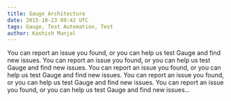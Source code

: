 ```yaml
---
title: Gauge Architecture
date: 2015-10-23 09:42 UTC
tags: Gauge, Test Automation, Test
author: Kashish Munjal
---
```


You can report an issue you found, or you can help us test Gauge and find new issues. You can report an issue you found, or you can help us test Gauge and find new issues. You can report an issue you found, or you can help us test Gauge and find new issues. You can report an issue you found, or you can help us test Gauge and find new issues. You can report an issue you found, or you can help us test Gauge and find new issues...
